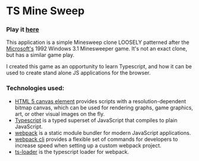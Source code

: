 # TS Mine Sweep

### Play it [here](https://cheznic.github.io/ts-mine-sweep-game/)

This application is a simple Minesweep clone LOOSELY patterned after the [Microsoft's](https://www.microsoft.com/) 1992 Windows 3.1 Minesweeper game.  It's not an exact clone, but has a similar game play.

I created this game as an opportunity to learn Typescript, and how it can be used to create stand alone JS applications for the browser.

### Technologies used:
- [HTML 5 canvas element](https://html.spec.whatwg.org/multipage/canvas.html#2dcontext) provides scripts with a resolution-dependent bitmap canvas, which can be used for rendering graphs, game graphics, art, or other visual images on the fly.
- [Typescript](https://www.typescriptlang.org/) is a typed superset of JavaScript that compiles to plain JavaScript.
- [webpack](https://webpack.js.org/) is a static module bundler for modern JavaScript applications.
- [webpack cli](https://webpack.js.org/api/cli/) provides a flexible set of commands for developers to increase speed when setting up a custom webpack project.
- [ts-loader](https://github.com/TypeStrong/ts-loader) is the typescript loader for webpack.